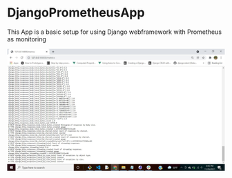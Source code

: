 # DjangoPrometheusApp
This App is a basic setup for using Django webframework with Prometheus as monitoring


![Alt text](djangoprometheus.JPG?raw=true)
